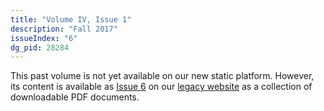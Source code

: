 ```yaml
---
title: "Volume IV, Issue 1"
description: "Fall 2017"
issueIndex: "6"
dg_pid: 28284
---
```

This past volume is not yet available on our new static platform. However, its content is available as [Issue 6](https://rootstalk-archive.grinnell.edu/issue/6) on our [legacy website](https://rootstalk-archive.grinnell.edu) as a collection of downloadable PDF documents.
